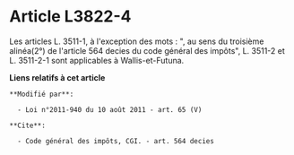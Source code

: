 # Article L3822-4

Les articles L. 3511-1, à l'exception des mots : ", au sens du troisième alinéa(2°) de l'article 564 decies du code général
des impôts", L. 3511-2 et L. 3511-2-1 sont applicables à Wallis-et-Futuna.

**Liens relatifs à cet article**

	**Modifié par**:

	  - Loi n°2011-940 du 10 août 2011 - art. 65 (V)

	**Cite**:

	  - Code général des impôts, CGI. - art. 564 decies
